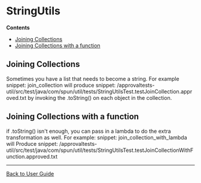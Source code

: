 <a id="top"></a>

# StringUtils



<!-- START doctoc generated TOC please keep comment here to allow auto update -->
<!-- DON'T EDIT THIS SECTION, INSTEAD RE-RUN doctoc TO UPDATE -->
**Contents**

- [Joining Collections](#joining-collections)
- [Joining Collections with a function](#joining-collections-with-a-function)

<!-- END doctoc generated TOC please keep comment here to allow auto update -->

## Joining Collections

Sometimes you have a list that needs to become a string.
For example
snippet: join_collection
will produce
snippet: /approvaltests-util/src/test/java/com/spun/util/tests/StringUtilsTest.testJoinCollection.approved.txt
by invoking the .toString() on each object in the collection.

## Joining Collections with a function
if .toString() isn't enough, you can pass in a lambda to do the extra transformation as well.
For example:
snippet: join_collection_with_lambda
will Produce
snippet: /approvaltests-util/src/test/java/com/spun/util/tests/StringUtilsTest.testJoinCollectionWithFunction.approved.txt

---

[Back to User Guide](README.md#top)
